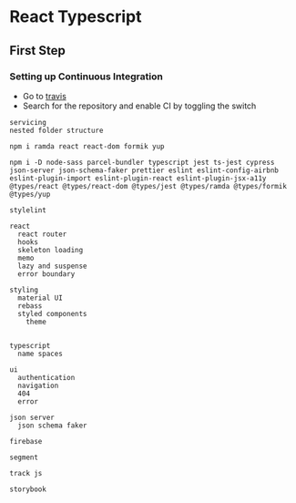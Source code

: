 # React Typescript

## First Step

### Setting up Continuous Integration

- Go to [travis](https://travis-ci.org/account/repositories)
- Search for the repository and enable CI by toggling the switch

```text
servicing
nested folder structure

npm i ramda react react-dom formik yup

npm i -D node-sass parcel-bundler typescript jest ts-jest cypress json-server json-schema-faker prettier eslint eslint-config-airbnb eslint-plugin-import eslint-plugin-react eslint-plugin-jsx-a11y @types/react @types/react-dom @types/jest @types/ramda @types/formik @types/yup

stylelint

react
  react router
  hooks
  skeleton loading
  memo
  lazy and suspense
  error boundary

styling
  material UI
  rebass
  styled components
    theme


typescript
  name spaces

ui
  authentication
  navigation
  404
  error

json server
  json schema faker

firebase

segment

track js

storybook

```
